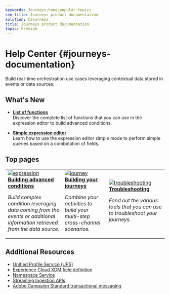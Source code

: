 ```yaml
---
keywords: Journeys;home;popular topics
seo-title: Journeys product documentation
solution: CJourneys
title: Journeys product documentation
topic: Premium
---
```


# Help Center {#journeys-documentation}

Build real-time orchestration use cases leveraging contextual data stored in events or data sources.

## What's New

* **[List of functions](journeys/using/expressionfunctions.md)**<br/>
Discover the complete list of functions that you can use in the expression editor to build advanced conditions.

* **[Simple expression editor](journeys/using/journeyorchestration.md#concept_ksq_2rt_52b/section_e2n_pft_dgb)**<br/>
Learn how to use the expression editor simple mode to perform simple queries based on a combination of fields.

## Top pages

<table>
<tr>
  <td>
    <a href="journeys/using/expressionadvanced.md">
      <img alt="expression" src="journeys/using/assets/FAQ.png"/>
    </a>
    <div>
      <a href="journeys/using/expressionadvanced.md">
    <strong>Building advanced conditions</strong>
    </a>
    </div>
    <p>
    <em>Build complex condition leveraging data coming from the events or additional information retrieved from the data source.</em>
    <p>
  </td>
   <td>
    <a href="journeys/using/journey.md">
      <img alt="journey" src="journeys/using/assets/upgrade.png" />
    </a>
    <div>
      <a href="journeys/using/journey.md">
    <strong>Building your journeys</strong>
    </a>
    </div>
    <p>
    <em>Combine your activities to build your multi-step cross-channel scenarios.</em>
    <p>
  </td>
  <td>
    <a href="journeys/using/troubleshooting.md">
       <img alt="troubleshooting" src="journeys/using/assets/push.png" />
    </a>
    <div>
       <a href="journeys/using/troubleshooting.md">
    <strong>Troubleshooting</strong>
    </a>
    </div>
    <p>
    <em>Fond out the various tools that you can use to troubleshoot your journeys.</em>
    <p>
  </td>
</tr>
</table>


## Additional Resources

* [Unified Profile Service (UPS)](https://www.adobe.io/apis/cloudplatform/dataservices/profile-identity-segmentation/profile-identity-segmentation-services.html#!api-specification/markdown/narrative/technical_overview/unified_profile_architectural_overview/unified_profile_architectural_overview.md)
* [Experience Cloud XDM field definition](https://www.adobe.io/apis/cloudplatform/dataservices/xdm.html)
* [Namespace Service](https://www.adobe.io/apis/cloudplatform/dataservices/profile-identity-segmentation/profile-identity-segmentation-services.html#!api-specification/markdown/narrative/technical_overview/identity_namespace_overview/identity_namespace_overview.md)
* [Streaming Ingestion APIs](https://www.adobe.io/apis/cloudplatform/dataservices/data-ingestion/data-ingestion-services.html#!api-specification/markdown/narrative/technical_overview/streaming_ingest/getting_started_with_platform_streaming_ingestion.md)
* [Adobe Campaign Standard transactional messaging](https://helpx.adobe.com/campaign/standard/channels/using/about-transactional-messaging.html)
